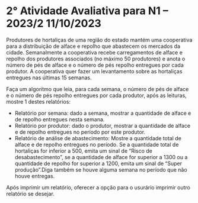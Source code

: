 # 2° Atividade Avaliativa para N1 – 2023/2    11/10/2023

Produtores de hortaliças de uma região do estado mantém uma cooperativa para a distribuição de
alface e repolho que abastecem os mercados da cidade. Semanalmente a cooperativa recebe
carregamentos de alface e repolho dos produtores associados (no máximo 50 produtores) e anota
o número de pés de alface e o número de pés repolho entregues por cada produtor. A cooperativa
quer fazer um levantamento sobre as hortaliças entregues nas últimas 15 semanas.

Faça um algoritmo que leia, para cada semana, o número de pés de alface e o número de pés
repolho entregues por cada produtor, após as leituras, mostre 1 destes relatórios:

- Relatório por semana: dado a semana, mostrar a quantidade de alface e de repolho entregues
nesta semana.
- Relatório por produtor: dado o produtor, mostrar a quantidade de alface e de repolho entregues
no período por este produtor.
- Relatório de análise de abastecimento: Mostre a quantidade total de alface e de repolho
entregues no período. Se a quantidade total de hortaliças for inferior a 500, emita um sinal de
“Risco de desabastecimento”, se a quantidade de alface for superior a 1300 ou a quantidade de
repolho for superior a 1200, emita um sinal de “Super produção”.Diga também se houve alguma
semana no período que não houve entregas.

Após imprimir um relatório, oferecer a opção para o usurário imprimir outro relatório se desejar.
